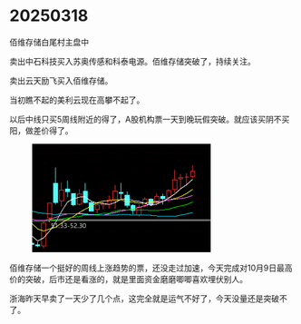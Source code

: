 # 20250318

佰维存储白尾村主盘中

卖出中石科技买入苏奥传感和科泰电源。佰维存储突破了，持续关注。

卖出云天励飞买入佰维存储。

当初瞧不起的美利云现在高攀不起了。

以后中线只买5周线附近的得了，A股机构票一天到晚玩假突破。就应该买阴不买阳，做差价得了。

<figure><img src=".gitbook/assets/image.png" alt="" width="315"><figcaption></figcaption></figure>

佰维存储一个挺好的周线上涨趋势的票，还没走过加速，今天完成对10月9日最高价的突破，后市还是看涨的，就是里面资金磨磨唧唧喜欢埋伏别人。

浙海昨天早卖了一天少了几个点，这完全就是运气不好了，今天没量还是突破不了。
